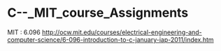 C--_MIT_course_Assignments
==========================

MIT : 6.096 http://ocw.mit.edu/courses/electrical-engineering-and-computer-science/6-096-introduction-to-c-january-iap-2011/index.htm
